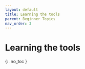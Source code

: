 ```yaml
---
layout: default
title: Learning the tools
parent: Beginner Topics
nav_order: 3
---
```


# Learning the tools
{: .no_toc }

